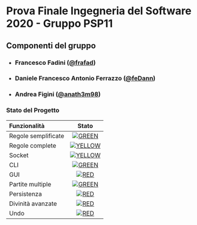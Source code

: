 # Prova Finale Ingegneria del Software 2020 - Gruppo PSP11

## Componenti del gruppo
- ###       Francesco Fadini ([@frafad](https://github.com/frafad))
- ###       Daniele Francesco Antonio Ferrazzo ([@feDann](https://github.com/feDann))
- ###       Andrea Figini ([@anath3m98](https://github.com/anath3m98))

### Stato del Progetto
| Funzionalità | Stato |
|:-----------------------|:------------------------------------:|
| Regole semplificate | [![GREEN](https://placehold.it/15/44bb44/44bb44)](#) |
| Regole complete | [![YELLOW](https://placehold.it/15/ffdd00/ffdd00)](#)|
| Socket | [![YELLOW](https://placehold.it/15/ffdd00/ffdd00)](#) |
| CLI | [![GREEN](https://placehold.it/15/44bb44/44bb44)](#)|
| GUI | [![RED](https://placehold.it/15/f03c15/f03c15)](#)|
| Partite multiple | [![GREEN](https://placehold.it/15/44bb44/44bb44)](#)|
| Persistenza | [![RED](https://placehold.it/15/f03c15/f03c15)](#)|
| Divinità avanzate | [![RED](https://placehold.it/15/f03c15/f03c15)](#)|
| Undo | [![RED](https://placehold.it/15/f03c15/f03c15)](#)|


<!--
[![RED](https://placehold.it/15/f03c15/f03c15)](#)
[![YELLOW](https://placehold.it/15/ffdd00/ffdd00)](#)
[![GREEN](https://placehold.it/15/44bb44/44bb44)](#)
-->
